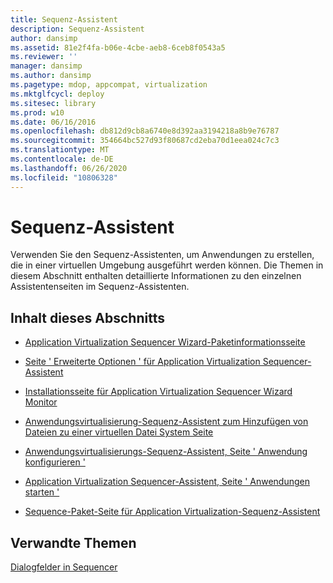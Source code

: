 ```yaml
---
title: Sequenz-Assistent
description: Sequenz-Assistent
author: dansimp
ms.assetid: 81e2f4fa-b06e-4cbe-aeb8-6ceb8f0543a5
ms.reviewer: ''
manager: dansimp
ms.author: dansimp
ms.pagetype: mdop, appcompat, virtualization
ms.mktglfcycl: deploy
ms.sitesec: library
ms.prod: w10
ms.date: 06/16/2016
ms.openlocfilehash: db812d9cb8a6740e8d392aa3194218a8b9e76787
ms.sourcegitcommit: 354664bc527d93f80687cd2eba70d1eea024c7c3
ms.translationtype: MT
ms.contentlocale: de-DE
ms.lasthandoff: 06/26/2020
ms.locfileid: "10806328"
---
```

# Sequenz-Assistent


Verwenden Sie den Sequenz-Assistenten, um Anwendungen zu erstellen, die in einer virtuellen Umgebung ausgeführt werden können. Die Themen in diesem Abschnitt enthalten detaillierte Informationen zu den einzelnen Assistentenseiten im Sequenz-Assistenten.

## Inhalt dieses Abschnitts


-   [Application Virtualization Sequencer Wizard-Paketinformationsseite](application-virtualization-sequencing-wizard-package-information-page-keep.md)

-   [Seite ' Erweiterte Optionen ' für Application Virtualization Sequencer-Assistent](application-virtualization-sequencing-wizard-advanced-options-page.md)

-   [Installationsseite für Application Virtualization Sequencer Wizard Monitor](application-virtualization-sequencing-wizard-monitor-installation-page.md)

-   [Anwendungsvirtualisierung-Sequenz-Assistent zum Hinzufügen von Dateien zu einer virtuellen Datei System Seite](application-virtualization-sequencing-wizard-add-files-to-virtual-file-system-page.md)

-   [Anwendungsvirtualisierungs-Sequenz-Assistent, Seite ' Anwendung konfigurieren '](application-virtualization-sequencing-wizard-configure-application-page-keep.md)

-   [Application Virtualization Sequencer-Assistent, Seite ' Anwendungen starten '](application-virtualization-sequencing-wizard-launch-applications-page.md)

-   [Sequence-Paket-Seite für Application Virtualization-Sequenz-Assistent](application-virtualization-sequencing-wizard-sequence-package-page.md)

## Verwandte Themen


[Dialogfelder in Sequencer](sequencer-dialog-boxes.md)

 

 





